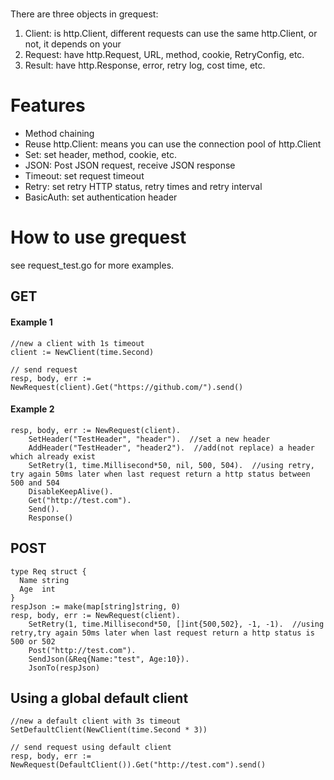 # 
There are three objects in grequest:
1. Client: is http.Client, different requests can use the same http.Client, or not, it depends on your
2. Request: have http.Request, URL, method, cookie, RetryConfig, etc.
3. Result: have http.Response, error, retry log, cost time, etc.

# Features
* Method chaining
* Reuse http.Client: means you can use the connection pool of http.Client
* Set: set header, method, cookie, etc.
* JSON: Post JSON request, receive JSON response
* Timeout: set request timeout
* Retry: set retry HTTP status, retry times and retry interval
* BasicAuth: set authentication header

# How to use grequest
see request_test.go for more examples.
## GET
#### Example 1
```Golang
//new a client with 1s timeout
client := NewClient(time.Second)  

// send request
resp, body, err := NewRequest(client).Get("https://github.com/").send()
```
#### Example 2
```Golang
resp, body, err := NewRequest(client).
    SetHeader("TestHeader", "header").  //set a new header 
    AddHeader("TestHeader", "header2").  //add(not replace) a header which already exist 
    SetRetry(1, time.Millisecond*50, nil, 500, 504).  //using retry, try again 50ms later when last request return a http status between 500 and 504
    DisableKeepAlive().
    Get("http://test.com"). 
    Send().
    Response()
```

## POST
```Golang
type Req struct {
  Name string
  Age  int
}
respJson := make(map[string]string, 0)
resp, body, err := NewRequest(client).
    SetRetry(1, time.Millisecond*50, []int{500,502}, -1, -1).  //using retry,try again 50ms later when last request return a http status is 500 or 502
    Post("http://test.com").
    SendJson(&Req{Name:"test", Age:10}).
    JsonTo(respJson)
```

## Using a global default client
```Golang
//new a default client with 3s timeout
SetDefaultClient(NewClient(time.Second * 3))

// send request using default client
resp, body, err := NewRequest(DefaultClient()).Get("http://test.com").send()
```
